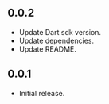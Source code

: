 ## 0.0.2

* Update Dart sdk version.
* Update dependencies.
* Update README.

## 0.0.1

* Initial release.
